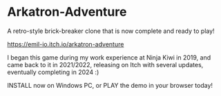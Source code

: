 # Arkatron-Adventure
A retro-style brick-breaker clone that is now complete and ready to play!

https://emil-io.itch.io/arkatron-adventure 

I began this game during my work experience at Ninja Kiwi in 2019, and came back to it in 2021/2022, releasing on Itch with several updates, eventually completing in 2024 :)

INSTALL now on Windows PC, or PLAY the demo in your browser today!